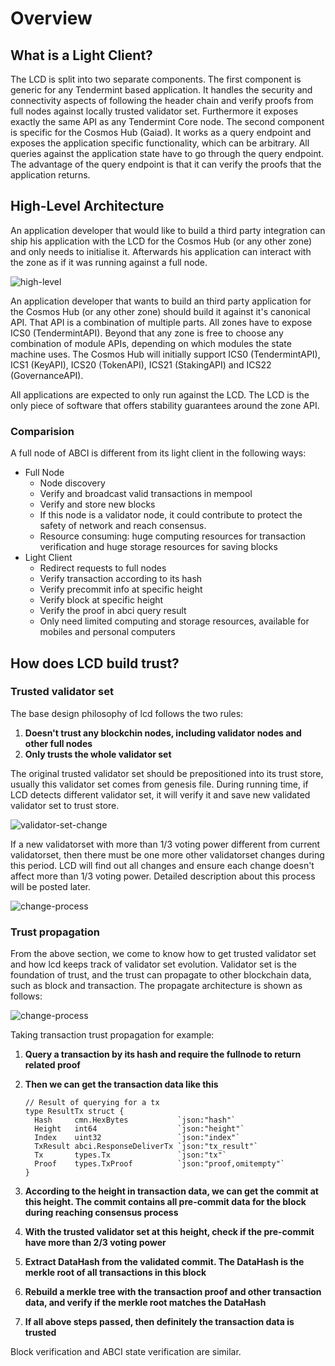 # Overview

## What is a Light Client?

 The LCD is split into two separate components. The first component is generic for any Tendermint based application. It handles the security and connectivity aspects of following the header chain and verify proofs from full nodes against locally trusted validator set. Furthermore it exposes exactly the same API as any Tendermint Core node. The second component is specific for the Cosmos Hub (Gaiad). It works as a query endpoint and exposes the application specific functionality, which can be arbitrary. All queries against the application state have to go through the query endpoint. The advantage of the query endpoint is that it can verify the proofs that the application returns.

## High-Level Architecture

An application developer that would like to build a third party integration can ship his application with the LCD for the Cosmos Hub (or any other zone) and only needs to initialise it. Afterwards his application can interact with the zone as if it was running against a full node.

![high-level](https://github.com/irisnet/cosmos-sdk/raw/bianjie/lcd_spec/docs/spec/lcd/pics/high-level.png)

An application developer that wants to build an third party application for the Cosmos Hub (or any other zone) should build it against it's canonical API. That API is a combination of multiple parts. All zones have to expose ICS0 (TendermintAPI). Beyond that any zone is free to choose any combination of module APIs, depending on which modules the state machine uses. The Cosmos Hub will initially support ICS0 (TendermintAPI), ICS1 (KeyAPI), ICS20 (TokenAPI), ICS21 (StakingAPI) and ICS22 (GovernanceAPI).

All applications are expected to only run against the LCD. The LCD is the only piece of software that offers stability guarantees around the zone API.

### Comparision

A full node of ABCI is different from its light client in the following ways:

- Full Node
  - Node discovery 
  - Verify and broadcast valid transactions in mempool
  - Verify and store new blocks
  - If this node is a validator node, it could contribute to protect the safety of network and reach consensus.
  - Resource consuming: huge computing resources for transaction verification and huge storage resources for saving blocks
- Light Client 
  - Redirect requests to full nodes
  - Verify transaction according to its hash
  - Verify precommit info at specific height
  - Verify block at specific height
  - Verify the proof in abci query result
  - Only need limited computing and storage resources, available for mobiles and personal computers

## How does LCD build trust?

### Trusted validator set

The base design philosophy of lcd follows the two rules: 

1. **Doesn't trust any blockchin nodes, including validator nodes and other full nodes**
2. **Only trusts the whole validator set**

The original trusted validator set should be prepositioned into its trust store, usually this validator set comes from genesis file. During running time, if LCD detects different validator set, it will verify it and save new validated validator set to trust store.

![validator-set-change](https://github.com/irisnet/cosmos-sdk/raw/bianjie/lcd_spec/docs/spec/lcd/pics/validatorSetChange.png)

If a new validatorset with more than 1/3 voting power different from current validatorset, then there must be one more other validatorset changes during this period. LCD will find out all changes and ensure each change doesn't affect more than 1/3 voting power. Detailed description about this process will be posted later.

![change-process](https://github.com/irisnet/cosmos-sdk/raw/bianjie/lcd_spec/docs/spec/lcd/pics/changeProcess.png)

### Trust propagation

From the above section, we come to know how to get trusted validator set and how lcd keeps track of validator set evolution. Validator set is the foundation of trust, and the trust can propagate to other blockchain data, such as block and transaction. The propagate architecture is shown as follows: 

![change-process](https://github.com/irisnet/cosmos-sdk/raw/bianjie/lcd_spec/docs/spec/lcd/pics/trustPropagate.png)

Taking transaction trust propagation for example:

1. **Query a transaction by its hash and require the fullnode to return related proof**

2. **Then we can get the transaction data like this**

   ```
   // Result of querying for a tx
   type ResultTx struct {
     Hash     cmn.HexBytes           `json:"hash"`
     Height   int64                  `json:"height"`
     Index    uint32                 `json:"index"`
     TxResult abci.ResponseDeliverTx `json:"tx_result"`
     Tx       types.Tx               `json:"tx"`
     Proof    types.TxProof          `json:"proof,omitempty"`
   }
   ```

3. **According to the height in transaction data, we can get the commit at this height. The commit contains all pre-commit data for the block during reaching consensus process**

4. **With the trusted validator set at this height, check if the pre-commit have more than 2/3 voting power**

5. **Extract DataHash from the validated commit. The DataHash is the merkle root of all transactions in this block**

6. **Rebuild a merkle tree with the transaction proof and other transaction data, and verify if the merkle root matches the DataHash**

7. **If all above steps passed, then definitely the transaction data is trusted**

Block verification and ABCI state verification are similar.